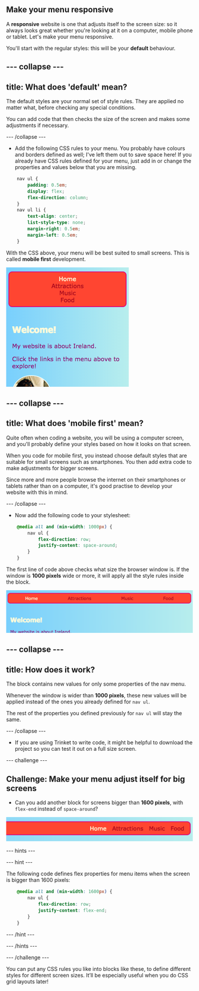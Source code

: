 ## Make your menu responsive

A **responsive** website is one that adjusts itself to the screen size: so it always looks great whether you're looking at it on a computer, mobile phone or tablet. Let's make your menu responsive. 

You'll start with the regular styles: this will be your **default** behaviour.

--- collapse ---
---
title: What does 'default' mean?
---

The default styles are your normal set of style rules. They are applied no matter what, before checking any special conditions.

You can add code that then checks the size of the screen and makes some adjustments if necessary.

--- /collapse ---

+ Add the following CSS rules to your menu. You probably have colours and borders defined as well; I've left them out to save space here! If you already have CSS rules defined for your menu, just add in or change the properties and values below that you are missing.

```css
    nav ul {
        padding: 0.5em;
        display: flex;
        flex-direction: column;
    }
    nav ul li {
        text-align: center; 
        list-style-type: none;
        margin-right: 0.5em;
        margin-left: 0.5em;
    }
```

With the CSS above, your menu will be best suited to small screens. This is called **mobile first** development. 

![Menu items stacked vertically on a small screen](images/responsiveMenuMobile.png)

--- collapse ---
---
title: What does 'mobile first' mean?
---

Quite often when coding a website, you will be using a computer screen, and you'll probably define your styles based on how it looks on that screen.

When you code for mobile first, you instead choose default styles that are suitable for small screens such as smartphones. You then add extra code to make adjustments for bigger screens.

Since more and more people browse the internet on their smartphones or tablets rather than on a computer, it's good practise to develop your website with this in mind.

--- /collapse ---

+ Now add the following code to your stylesheet:

```css
    @media all and (min-width: 1000px) {
        nav ul {
            flex-direction: row;
            justify-content: space-around;
        }
    }
```

The first line of code above checks what size the browser window is. If the window is **1000 pixels** wide or more, it will apply all the style rules inside the block.

![Menu items spaced evenly across one line on a wider screen](images/responsiveMenuMedium.png)

--- collapse ---
---
title: How does it work?
---

The block contains new values for only some properties of the nav menu. 

Whenever the window is wider than **1000 pixels**, these new values will be applied instead of the ones you already defined for `nav ul`. 

The rest of the properties you defined previously for `nav ul` will stay the same.

--- /collapse ---

+ If you are using Trinket to write code, it might be helpful to download the project so you can test it out on a full size screen.

--- challenge ---

## Challenge: Make your menu adjust itself for big screens

+ Can you add another block for screens bigger than **1600 pixels**, with `flex-end` instead of `space-around`?

![Menu items to the right on a wide screen](images/responsiveMenuWide.png)

--- hints ---

--- hint ---

The following code defines flex properties for menu items when the screen is bigger than 1600 pixels:

```css
    @media all and (min-width: 1600px) {
        nav ul {
            flex-direction: row;
            justify-content: flex-end;
        }
    }  
```

--- /hint ---

--- /hints ---


--- /challenge ---

You can put any CSS rules you like into blocks like these, to define different styles for different screen sizes. It’ll be especially useful when you do CSS grid layouts later!
